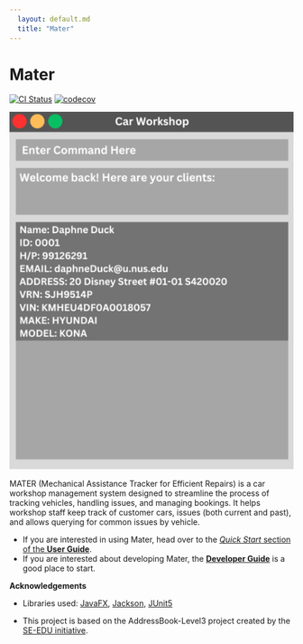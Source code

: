 ```yaml
---
  layout: default.md
  title: "Mater"
---
```


# Mater

[![CI Status](https://github.com/AY2425S1-CS2103T-T14-3/tp/workflows/Java%20CI/badge.svg)](https://github.com/AY2425S1-CS2103T-T14-3/tp/actions)
[![codecov](https://codecov.io/gh/AY2425S1-CS2103-T14-3/tp/branch/master/graph/badge.svg)](https://codecov.io/gh/AY2425S1-CS2103-T14-3/tp/)

![Ui](images/Ui.png)

MATER (Mechanical Assistance Tracker for Efficient Repairs) is a car workshop management system designed to streamline the process of tracking vehicles, handling issues, and managing bookings. It helps workshop staff keep track of customer cars, issues (both current and past), and allows querying for common issues by vehicle.

* If you are interested in using Mater, head over to the [_Quick Start_ section of the **User Guide**](UserGuide.html#quick-start).
* If you are interested about developing Mater, the [**Developer Guide**](DeveloperGuide.html) is a good place to start.


**Acknowledgements**

* Libraries used: [JavaFX](https://openjfx.io/), [Jackson](https://github.com/FasterXML/jackson), [JUnit5](https://github.com/junit-team/junit5)

* This project is based on the AddressBook-Level3 project created by the [SE-EDU initiative](https://se-education.org).

